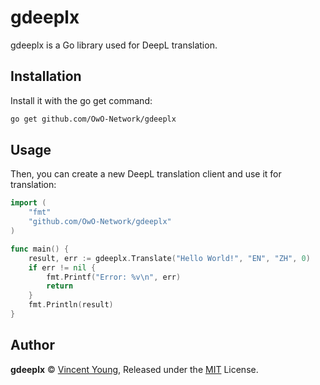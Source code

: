 # gdeeplx
gdeeplx is a Go library used for DeepL translation.

## Installation

Install it with the go get command:
```bash
go get github.com/OwO-Network/gdeeplx
```

## Usage
Then, you can create a new DeepL translation client and use it for translation:

```go
import (
	"fmt"
	"github.com/OwO-Network/gdeeplx"
)

func main() {
	result, err := gdeeplx.Translate("Hello World!", "EN", "ZH", 0)
	if err != nil {
		fmt.Printf("Error: %v\n", err)
		return
	}
	fmt.Println(result)
}
```
## Author

**gdeeplx** © [Vincent Young](https://github.com/missuo), Released under the [MIT](./LICENSE) License.<br>
